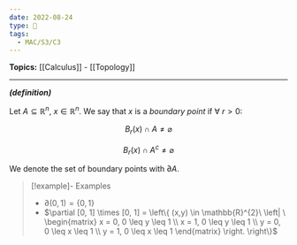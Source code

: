 ```yaml
---
date: 2022-08-24
type: 🧠
tags:
  - MAC/S3/C3
---
```


**Topics:** [[Calculus]] - [[Topology]]

---

_**(definition)**_

Let $A \subseteq \mathbb{R}^{n}$, $x \in \mathbb{R}^{n}$. We say that $x$ is a _boundary point_ if $\forall\ r > 0$:

$$
B_{r}(x) \cap A \neq \varnothing
$$

$$
B_{r}(x) \cap A^{c} \neq \varnothing
$$

We denote the set of boundary points with $\partial A$.

> [!example]- Examples
> - $\partial (0,1) = \{0, 1\}$
> - $\partial [0, 1] \times [0, 1] = \left\{ (x,y) \in \mathbb{R}^{2}\ \left| \ \begin{matrix} x = 0, 0 \leq y \leq 1 \\ x = 1, 0 \leq y \leq 1 \\ y = 0, 0 \leq x \leq 1 \\ y = 1, 0 \leq x \leq 1 \end{matrix} \right. \right\}$
